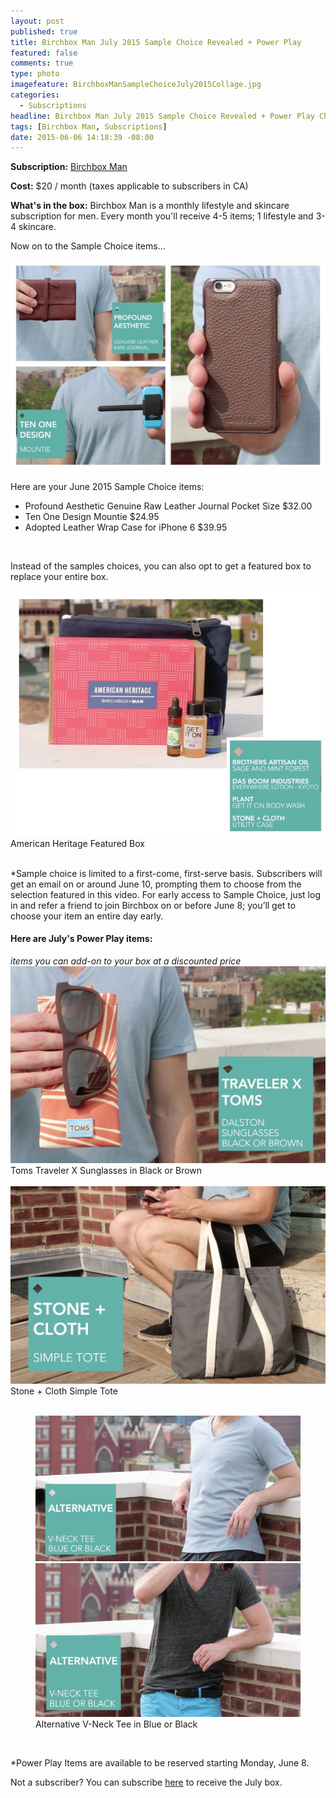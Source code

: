 ```yaml
---
layout: post
published: true
title: Birchbox Man July 2015 Sample Choice Revealed + Power Play
featured: false
comments: true
type: photo
imagefeature: BirchboxManSampleChoiceJuly2015Collage.jpg
categories: 
  - Subscriptions
headline: Birchbox Man July 2015 Sample Choice Revealed + Power Play Choices
tags: [Birchbox Man, Subscriptions]
date: 2015-06-06 14:18:39 -08:00
---
```


<p><b>Subscription:</b> <a href="https://www.birchbox.com/invite/whatsupmailbox">Birchbox Man</a></p>
<p><b>Cost:</b> $20 / month (taxes applicable to subscribers in CA)</p>
<p><b>What's in the box:</b> Birchbox Man is a monthly lifestyle and skincare subscription for men. Every month you'll receive 4-5 items; 1 lifestyle and 3-4 skincare.</p>

<p>Now on to the Sample Choice items...</p>
<center><img src='/images/BirchboxManSampleChoiceJuly2015Collage2.jpg'></center>

Here are your June 2015 Sample Choice items:
<ul><li>Profound Aesthetic Genuine Raw Leather Journal Pocket Size $32.00</li>
<li>Ten One Design Mountie $24.95</li>
<li>Adopted Leather Wrap Case for iPhone 6 $39.95</li>
</ul>

<br>

<p>Instead of the samples choices, you can also opt to get a featured box to replace your entire box.</p>
<center><img src='/images/BirchboxManSampleChoiceJuly2015FeaturedBox.jpg'></center>
<figcaption>American Heritage Featured Box</figcaption>

<br>

*Sample choice is limited to a first-come, first-serve basis. Subscribers will get an email on or around June 10, prompting them to choose from the selection featured in this video. For early access to Sample Choice, just log in and refer a friend to join Birchbox on or before June 8; you’ll get to choose your item an entire day early.

<H4>Here are July's Power Play items:</H4>
<i>items you can add-on to your box at a discounted price</i>
<center><img src='/images/BirchboxManPowerPlayJuly2015Sunglasses.png'></center>
<figcaption>Toms Traveler X Sunglasses in Black or Brown</figcaption>

<br>

<center><img src='/images/BirchboxManPowerPlayJuly2015Tote.png'></center>
<figcaption>Stone + Cloth Simple Tote</figcaption>

<br>

<figure class="half">
      <img src='/images/BirchboxManPowerPlayJuly2015Tee.png'></center>
      <img src='/images/BirchboxManPowerPlayJuly2015Tee2.png'></center>
      <figcaption>Alternative V-Neck Tee in Blue or Black</figcaption>
</figure>

<br>

*Power Play Items are available to be reserved starting Monday, June 8.

<p>Not a subscriber? You can subscribe <a href="https://www.birchbox.com/invite/whatsupmailbox">here</a> to receive the July box.</p>
